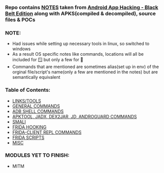 ### Repo contains [NOTES](./NOTES.md) taken from [Android App Hacking - Black Belt Edition](https://www.udemy.com/course/android-app-hacking-black-belt-edition/) along with APKS(compiled & decompiled), source files & POCs

### NOTE:
  - Had issues while setting up necessary tools in linux, so switched to windows
  - As a result OS specific notes like commands, locations will all be included for 🪟 but only a few for 🐧
  - Commands that are mentioned are sometimes alias(set up in env) of the orginal file/script's name(only a few are mentioned in the notes) but are semantically equivalent

### Table of Contents:
- [LINKS/TOOLS](./NOTES.md/#links--tools)
- [GENERAL COMMANDS](./NOTES.md/#general-commandstorem)
- [ADB SHELL COMMANDS](./NOTES.md/#adb-shell-commands-commands-to-be-executed-inside-the-android-devices-shell)
- [APKTOOL, JADX, DEX2JAR, JD, ANDROGUARD COMMANDS](./NOTES.md/#apktool-jadx-dex2jar-jd-androguard-commands)
- [SMALI](./NOTES.md/#smali-torem)
- [FRIDA HOOKING](./NOTES.md/#frida-hooking)
- [FRIDA-CLIENT REPL COMMANDS](./NOTES.md/#frida-client-repl-commands)
- [FRIDA SCRIPTS](./NOTES.md/#frida-scripts)
- [MISC](./NOTES.md/#misc)

### MODULES YET TO FINISH:
  - MITM
